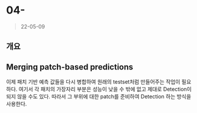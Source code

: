 # 04-
> 22-05-09  

## 개요

## Merging patch-based predictions  

이제 패치 기반 예측 값들을 다시 병합하여 원래의 testset처럼 만들어주는 작업이 필요하다.
여기서 각 패치의 가장자리 부분은 성능이 낮을 수 밖에 없고 제대로 Detection이 되지 않을 수도 있다. 따라서 그 부위에 대한 patch를 준비하여 Detection 하는 방식을 사용한다.  

